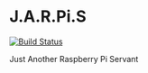 # J.A.R.Pi.S
[![Build Status](https://travis-ci.com/dschaufelberger/J.A.R.Pi.S.svg?token=qsqzCPr7ymhyZpmymQBw&branch=master)](https://travis-ci.com/dschaufelberger/J.A.R.Pi.S)

Just Another Raspberry Pi Servant
